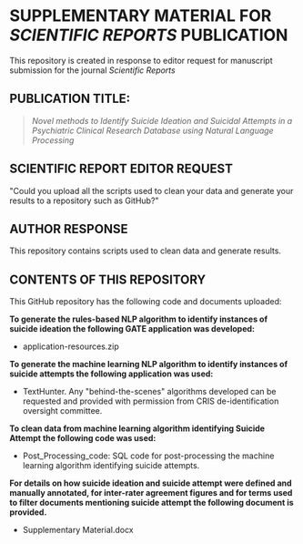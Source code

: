 # SUPPLEMENTARY MATERIAL FOR *SCIENTIFIC REPORTS* PUBLICATION

This repository is created in response to editor request for manuscript submission for the journal *Scientific Reports*

## PUBLICATION TITLE:

> *Novel methods to Identify Suicide Ideation and Suicidal Attempts in a Psychiatric Clinical Research Database using Natural Language Processing*


## SCIENTIFIC REPORT EDITOR REQUEST

"Could you upload all the scripts used to clean your data and generate your results to a repository such as GitHub?"


## AUTHOR RESPONSE

This repository contains scripts used to clean data and generate results.

## CONTENTS OF THIS REPOSITORY

This GitHub repository has the following code and documents uploaded:

**To generate the rules-based NLP algorithm to identify instances of suicide ideation the following GATE application was developed:**

-	application-resources.zip

**To generate the machine learning NLP algorithm to identify instances of suicide attempts the following application was used:**

- TextHunter. Any "behind-the-scenes" algorithms developed can be requested and provided with permission from CRIS de-identification oversight committee. 


**To clean data from machine learning algorithm identifying Suicide Attempt the following code was used:** 

-	Post_Processing_code: SQL code for post-processing the machine learning algorithm identifying suicide attempts.


**For details on how suicide ideation and suicide attempt were defined and manually annotated, for inter-rater agreement figures and for terms used to filter documents mentioning suicide attempt the following document is provided.** 

- Supplementary Material.docx
